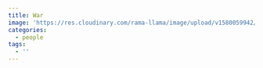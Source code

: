 ```yaml
---
title: War
image: 'https://res.cloudinary.com/rama-llama/image/upload/v1580059942/War_hcviug.jpg'
categories:
  - people
tags:
  - ''
---
```


